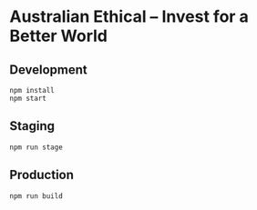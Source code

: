 # Australian Ethical – Invest for a Better World

## Development

```
npm install
npm start
```

## Staging

```
npm run stage
```

## Production

```
npm run build
```
